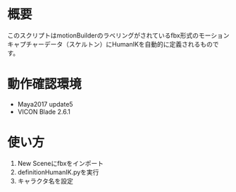 # 概要
このスクリプトはmotionBuilderのラベリングがされているfbx形式のモーションキャプチャーデータ（スケルトン）にHumanIKを自動的に定義されるものです。

# 動作確認環境
- Maya2017 update5
- VICON Blade 2.6.1

# 使い方
1. New Sceneにfbxをインポート
2. definitionHumanIK.pyを実行
3. キャラクタ名を設定
